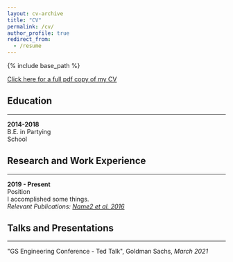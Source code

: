 ```yaml
---
layout: cv-archive
title: "CV"
permalink: /cv/
author_profile: true
redirect_from:
  - /resume
---
```


<style>
a.uline {text-decoration:underline;}
</style>

{% include base_path %}

<a href="https://drive.google.com/file/d/1-ca0BEBVC6wDalzu_0LAUxxfpyT8s07J/view?usp=sharing" class="uline">Click here for a full pdf copy of my CV</a>

## Education
---
**2014-2018**<br>
B.E. in Partying<br>
School<br>

## Research and Work Experience
---

**2019 - Present**<br>
Position<br>
I accomplished some things.<br>
*Relevant Publications: <a href="../publications/publication1" class="uline">Name2 et al. 2016</a>*<br>


## Talks and Presentations
---
"GS Engineering Conference - Ted Talk", Goldman Sachs, *March 2021*
